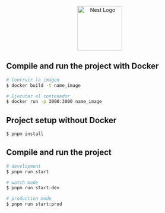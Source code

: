 <p align="center">
  <a href="http://nestjs.com/" target="blank"><img src="https://nestjs.com/img/logo-small.svg" width="120" alt="Nest Logo" /></a>
</p>

## Compile and run the project with Docker

```bash
# Contruir la imagen
$ docker build -t name_image

# Ejecutar el contenedor
$ docker run -p 3000:3000 name_image
```

## Project setup without Docker

```bash
$ pnpm install
```

## Compile and run the project

```bash
# development
$ pnpm run start

# watch mode
$ pnpm run start:dev

# production mode
$ pnpm run start:prod
```
